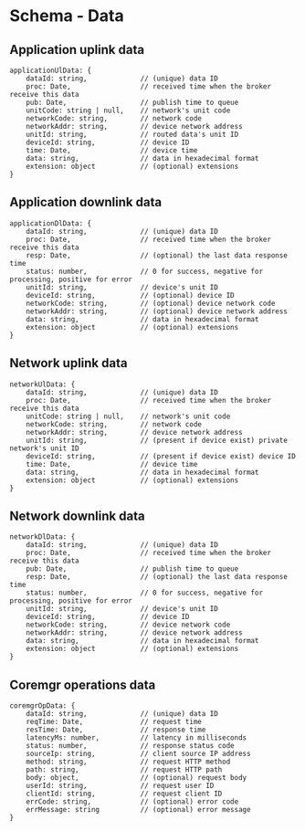 # Schema - Data

## Application uplink data

    applicationUlData: {
        dataId: string,             // (unique) data ID
        proc: Date,                 // received time when the broker receive this data
        pub: Date,                  // publish time to queue
        unitCode: string | null,    // network's unit code
        networkCode: string,        // network code
        networkAddr: string,        // device network address
        unitId: string,             // routed data's unit ID
        deviceId: string,           // device ID
        time: Date,                 // device time
        data: string,               // data in hexadecimal format
        extension: object           // (optional) extensions
    }

## Application downlink data

    applicationDlData: {
        dataId: string,             // (unique) data ID
        proc: Date,                 // received time when the broker receive this data
        resp: Date,                 // (optional) the last data response time
        status: number,             // 0 for success, negative for processing, positive for error
        unitId: string,             // device's unit ID
        deviceId: string,           // (optional) device ID
        networkCode: string,        // (optional) device network code
        networkAddr: string,        // (optional) device network address
        data: string,               // data in hexadecimal format
        extension: object           // (optional) extensions
    }

## Network uplink data

    networkUlData: {
        dataId: string,             // (unique) data ID
        proc: Date,                 // received time when the broker receive this data
        unitCode: string | null,    // network's unit code
        networkCode: string,        // network code
        networkAddr: string,        // device network address
        unitId: string,             // (present if device exist) private network's unit ID
        deviceId: string,           // (present if device exist) device ID
        time: Date,                 // device time
        data: string,               // data in hexadecimal format
        extension: object           // (optional) extensions
    }

## Network downlink data

    networkDlData: {
        dataId: string,             // (unique) data ID
        proc: Date,                 // received time when the broker receive this data
        pub: Date,                  // publish time to queue
        resp: Date,                 // (optional) the last data response time
        status: number,             // 0 for success, negative for processing, positive for error
        unitId: string,             // device's unit ID
        deviceId: string,           // device ID
        networkCode: string,        // device network code
        networkAddr: string,        // device network address
        data: string,               // data in hexadecimal format
        extension: object           // (optional) extensions
    }

## Coremgr operations data

    coremgrOpData: {
        dataId: string,             // (unique) data ID
        reqTime: Date,              // request time
        resTime: Date,              // response time
        latencyMs: number,          // latency in milliseconds
        status: number,             // response status code
        sourceIp: string,           // client source IP address
        method: string,             // request HTTP method
        path: string,               // request HTTP path
        body: object,               // (optional) request body
        userId: string,             // request user ID
        clientId: string,           // request client ID
        errCode: string,            // (optional) error code
        errMessage: string          // (optional) error message
    }
